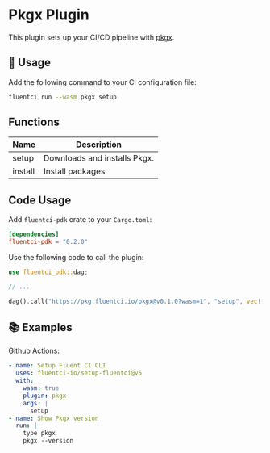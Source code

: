 # Pkgx Plugin

This plugin sets up your CI/CD pipeline with [pkgx](https://pkgx.sh/).

## 🚀 Usage

Add the following command to your CI configuration file:

```bash
fluentci run --wasm pkgx setup
```

## Functions

| Name    | Description                                                      |
| ------- | ---------------------------------------------------------------- |
| setup   | Downloads and installs Pkgx.                                     |
| install | Install packages                                                 |

## Code Usage

Add `fluentci-pdk` crate to your `Cargo.toml`:

```toml
[dependencies]
fluentci-pdk = "0.2.0"
```

Use the following code to call the plugin:

```rust
use fluentci_pdk::dag;

// ...

dag().call("https://pkg.fluentci.io/pkgx@v0.1.0?wasm=1", "setup", vec!["latest"])?;
```

## 📚 Examples

Github Actions:

```yaml
- name: Setup Fluent CI CLI
  uses: fluentci-io/setup-fluentci@v5
  with:
    wasm: true
    plugin: pkgx
    args: |
      setup
- name: Show Pkgx version
  run: |
    type pkgx
    pkgx --version
```
